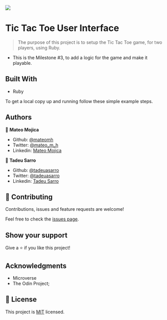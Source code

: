 ![](https://img.shields.io/badge/Microverse-blueviolet)

# Tic Tac Toe User Interface

> The purpose of this project is to setup the Tic Tac Toe game, for two players, using Ruby.

- This is the Milestone #3, to add a logic for the game and make it playable.

## Built With

- Ruby

To get a local copy up and running follow these simple example steps.

## Authors

👤 **Mateo Mojica**

- Github: [@mateomh](https://github.com/mateomh)
- Twitter: [@mateo_m_h](https://twitter.com/mateo_m_h)
- Linkedin: [Mateo Mojica](https://linkedin.com/mateo_mojica_hernandez)

👤 **Tadeu Sarro**

- Github: [@tadeuasarro](https://github.com/tadeuasarro)
- Twitter: [@tadeuasarro](https://twitter.com/tadeuasarro)
- Linkedin: [Tadeu Sarro](https://www.linkedin.com/in/tadeuasarro/)

## 🤝 Contributing

Contributions, issues and feature requests are welcome!

Feel free to check the [issues page](issues/).

## Show your support

Give a ⭐️ if you like this project!

## Acknowledgments

- Microverse
- The Odin Project;

## 📝 License

This project is [MIT](lic.url) licensed.
